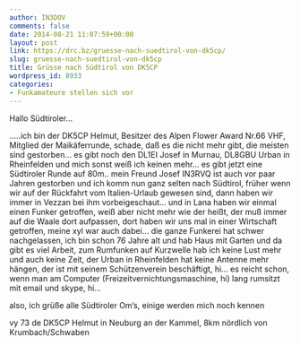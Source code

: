 ```yaml
---
author: IN3DOV
comments: false
date: 2014-08-21 11:07:59+00:00
layout: post
link: https://drc.bz/gruesse-nach-suedtirol-von-dk5cp/
slug: gruesse-nach-suedtirol-von-dk5cp
title: Grüsse nach Südtirol von DK5CP
wordpress_id: 8933
categories:
- Funkamateure stellen sich vor
---
```


Hallo Südtiroler...

.....ich bin der DK5CP Helmut, Besitzer des Alpen Flower Award Nr.66 VHF, Mitglied der Maikäferrunde, schade, daß es die nicht mehr gibt, die meisten sind gestorben... es gibt noch den DL1EI Josef in Murnau, DL8GBU Urban in Rheinfelden und mich sonst weiß ich keinen mehr... es gibt jetzt eine Südtiroler Runde auf 80m.. mein Freund Josef IN3RVQ ist auch vor paar Jahren gestorben und ich komm nun ganz selten nach Südtirol, früher wenn wir auf der Rückfahrt vom Italien-Urlaub gewesen sind, dann haben wir immer in Vezzan bei ihm vorbeigeschaut... und in Lana haben wir einmal einen Funker getroffen, weiß aber nicht mehr wie der heißt, der muß immer auf die Waale dort aufpassen, dort haben wir uns mal in einer Wirtschaft getroffen, meine xyl war auch dabei... die ganze Funkerei hat schwer nachgelassen, ich bin schon 76 Jahre alt und hab Haus mit Garten und da gibt es viel Arbeit, zum Rumfunken auf Kurzwelle hab ich keine Lust mehr und auch keine Zeit, der Urban in Rheinfelden hat keine Antenne mehr hängen, der ist mit seinem Schützenverein beschäftigt, hi... es reicht schon, wenn man am Computer (Freizeitvernichtungsmaschine, hi) lang rumsitzt mit email und skype, hi...

also, ich grüße alle Südtiroler Om’s, einige werden mich noch kennen

vy 73 de DK5CP Helmut in Neuburg an der Kammel, 8km nördlich von Krumbach/Schwaben


